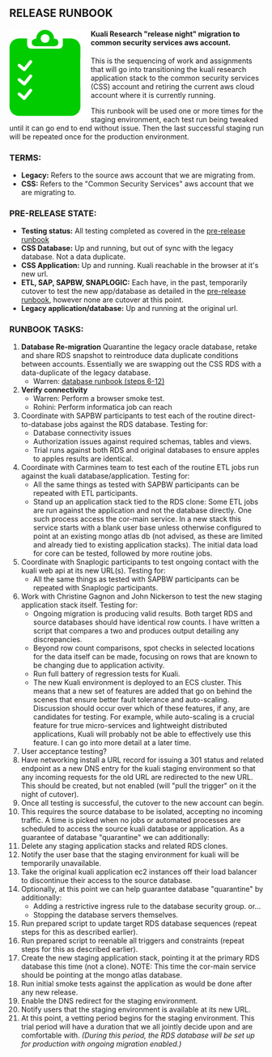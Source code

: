 ## RELEASE RUNBOOK

#### <img align="left" src="checklist-release.png">Kuali Research "release night" migration to common security services aws account.

This is the sequencing of work and assignments that will go into transitioning the kuali research application stack to the common security services (CSS) account and retiring the current aws cloud account where it is currently running.

This runbook will be used one or more times for the staging environment, each test run being tweaked until it can go end to end without issue. Then the last successful staging run will be repeated once for the production environment.



### TERMS:

- **Legacy:** Refers to the source aws account that we are migrating from.
- **CSS:** Refers to the "Common Security Services" aws account that we are migrating to.

### PRE-RELEASE STATE:

- **Testing status:**
  All testing completed as covered in the [pre-release runbook](pre-release.md)
- **CSS Database:**
  Up and running, but out of sync with the legacy database. Not a data duplicate.
- **CSS Application:**
  Up and running. Kuali reachable in the browser at it's new url.
- **ETL, SAP, SAPBW, SNAPLOGIC:**
  Each have, in the past, temporarily cutover to test the new app/database as detailed in the [pre-release runbook](pre-release.md), however none are cutover at this point.
- **Legacy application/database:**
  Up and running at the original url.

### RUNBOOK TASKS:

1. **Database Re-migration**
   Quarantine the legacy oracle database, retake and share RDS snapshot to reintroduce data duplicate conditions between accounts.
   Essentially we are swapping out the CSS RDS with a data-duplicate of the legacy database.
   - Warren: [database runbook (steps 6-12)](database.md)
3. **Verify connectivity**
   - Warren:  Perform a browser smoke test.
   - Rohini: Perform informatica job can reach 
4. Coordinate with SAPBW participants to test each of the routine direct-to-database jobs against the RDS database. Testing for: 
   - Database connectivity issues
   - Authorization issues against required schemas, tables and views.
   - Trial runs against both RDS and original databases to ensure apples to apples results are identical.
5. Coordinate with Carmines team to test each of the routine ETL jobs run against the kuali database/application. Testing for:
   - All the same things as tested with SAPBW participants can be repeated with ETL participants.
   - Stand up an application stack tied to the RDS clone: Some ETL jobs are run against the application and not the database directly. One such process access the cor-main service. In a new stack this service starts with a blank user base unless otherwise configured to point at an existing mongo atlas db (not advised, as these are limited and already tied to existing application stacks). The initial data load for core can be tested, followed by more routine jobs.
6. Coordinate with Snaplogic participants to test ongoing contact with the kuali web api at its new URL(s). Testing for:
   - All the same things as tested with SAPBW participants can be repeated with Snaplogic participants.
7. Work with Christine Gagnon and John Nickerson to test the new staging application stack itself. Testing for:
   - Ongoing migration is producing valid results. Both target RDS and source databases should have identical row counts. I have written a script that compares a two and produces output detailing any discrepancies.
   - Beyond row count comparisons, spot checks in selected locations for the data itself can be made, focusing on rows that are known to be changing due to application activity.
   - Run full battery of regression tests for Kuali.
   - The new Kuali environment is deployed to an ECS cluster. This means that a new set of features are added that go on behind the scenes that ensure better fault tolerance and auto-scaling. Discussion should occur over which of these features, if any, are candidates for testing. For example, while auto-scaling is a crucial feature for true micro-services and lightweight distributed applications, Kuali will probably not be able to effectively use this feature. I can go into more detail at a later time.
8. User acceptance testing?
9. Have networking install a URL record for issuing a 301 status and related endpoint as a new DNS entry for the kuali staging environment so that any incoming requests for the old URL are redirected to the new URL. This should be created, but not enabled (will "pull the trigger" on it the night of cutover).
10. Once all testing is successful, the cutover to the new account can begin.
   1. This requires the source database to be isolated, accepting no incoming traffic. A time is picked when no jobs or automated processes are scheduled to access the source kuali database or application. As a guarantee of database "quarantine" we can additionally:
   2. Delete any staging application stacks and related RDS clones.
   3. Notify the user base that the staging environment for kuali will be temporarily unavailable.
   4. Take the original kuali application ec2 instances off their load balancer to discontinue their access to the source database.
   5. Optionally, at this point we can help guarantee database "quarantine" by additionally:
      - Adding a restrictive ingress rule to the database security group.
         or...
      - Stopping the database servers themselves.
   6. Run prepared script to update target RDS database sequences (repeat steps for this as described earlier).
   7. Run prepared script to reenable all triggers and constraints (repeat steps for this as described earlier).
   8. Create the new staging application stack, pointing it at the primary RDS database this time (not a clone). NOTE: This time the cor-main service should be pointing at the mongo atlas database.
   9. Run initial smoke tests against the application as would be done after any new release.
   10. Enable the DNS redirect for the staging environment.
   11. Notify users that the staging environment is available at its new URL.
11. At this point, a vetting period begins for the staging environment. This trial period will have a duration that we all jointly decide upon and are comfortable with. *(During this period, the RDS database will be set up for production with ongoing migration enabled.)*



